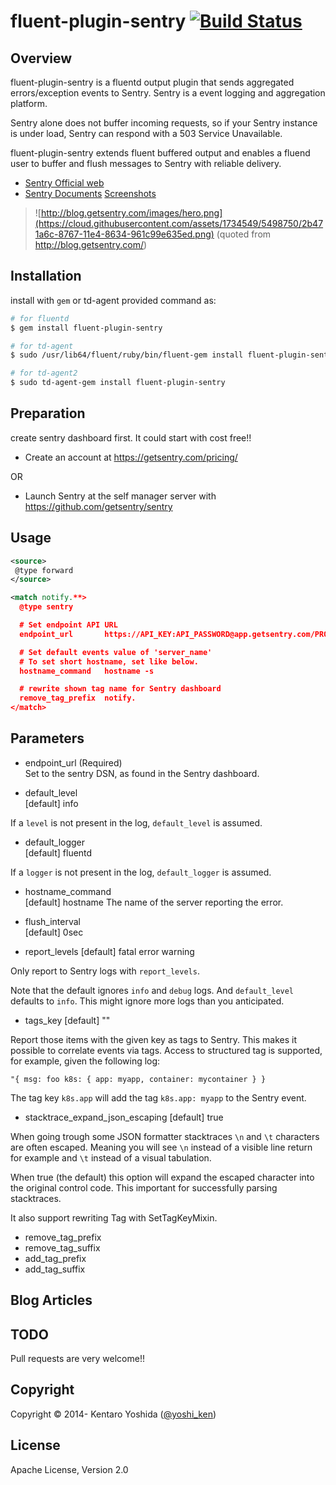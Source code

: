 # fluent-plugin-sentry [![Build Status](https://travis-ci.org/y-ken/fluent-plugin-sentry.png?branch=master)](https://travis-ci.org/y-ken/fluent-plugin-sentry)

## Overview

fluent-plugin-sentry is a fluentd output plugin that sends aggregated errors/exception events to Sentry. Sentry is a event logging and aggregation platform.<br>

Sentry alone does not buffer incoming requests, so if your Sentry instance is under load, Sentry can respond with a 503 Service Unavailable.<br>

fluent-plugin-sentry extends fluent buffered output and enables a fluend user to buffer and flush messages to Sentry with reliable delivery.

* [Sentry Official web](https://getsentry.com/welcome/)
* [Sentry Documents](http://sentry.readthedocs.org/en/latest/) [Screenshots](https://github.com/getsentry/sentry#screenshots)

> ![http://blog.getsentry.com/images/hero.png](https://cloud.githubusercontent.com/assets/1734549/5498750/2b471a6c-8767-11e4-8634-961c99e635ed.png)
(quoted from http://blog.getsentry.com/)


## Installation

install with `gem` or td-agent provided command as:

```bash
# for fluentd
$ gem install fluent-plugin-sentry

# for td-agent
$ sudo /usr/lib64/fluent/ruby/bin/fluent-gem install fluent-plugin-sentry

# for td-agent2
$ sudo td-agent-gem install fluent-plugin-sentry
```

## Preparation

create sentry dashboard first. It could start with cost free!!

* Create an account at https://getsentry.com/pricing/

OR

* Launch Sentry at the self manager server with https://github.com/getsentry/sentry

## Usage

```xml
<source>
 @type forward
</source>

<match notify.**>
  @type sentry

  # Set endpoint API URL
  endpoint_url       https://API_KEY:API_PASSWORD@app.getsentry.com/PROJECT_ID

  # Set default events value of 'server_name'
  # To set short hostname, set like below.
  hostname_command   hostname -s

  # rewrite shown tag name for Sentry dashboard
  remove_tag_prefix  notify.
</match>
```

## Parameters

* endpoint_url (Required)<br>
Set to the sentry DSN, as found in the Sentry dashboard.

* default_level<br>
[default] info

If a `level` is not present in the log, `default_level` is assumed.

* default_logger<br>
[default] fluentd

If a `logger` is not present in the log, `default_logger` is assumed.

* hostname_command<br>
[default] hostname
The name of the server reporting the error.

* flush_interval<br>
[default] 0sec

* report_levels
[default] fatal error warning

Only report to Sentry logs with `report_levels`.

Note that the default ignores `info` and `debug` logs. And `default_level`
defaults to `info`. This might ignore more logs than you anticipated.

* tags_key
[default] ""

Report those items with the given key as tags to Sentry. This makes it possible
to correlate events via tags. Access to structured tag is supported, for
example, given the following log:

```
"{ msg: foo k8s: { app: myapp, container: mycontainer } }
``` 
The tag key `k8s.app` will add the tag `k8s.app: myapp` to the Sentry event.

* stacktrace_expand_json_escaping
[default] true

When going trough some JSON formatter stacktraces `\n` and `\t` characters are
often escaped. Meaning you will see `\n` instead of a visible line return for
example and `\t` instead of a visual tabulation.

When true (the default) this option will expand the escaped character into the
original control code. This important for successfully parsing stacktraces.

It also support rewriting Tag with SetTagKeyMixin.

* remove_tag_prefix
* remove_tag_suffix
* add_tag_prefix
* add_tag_suffix

## Blog Articles

## TODO

Pull requests are very welcome!!

## Copyright

Copyright © 2014- Kentaro Yoshida ([@yoshi_ken](https://twitter.com/yoshi_ken))

## License

Apache License, Version 2.0
